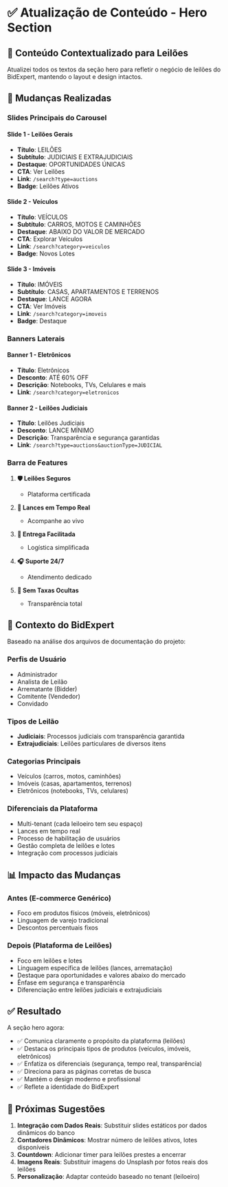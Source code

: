 # ✅ Atualização de Conteúdo - Hero Section

## 📝 Conteúdo Contextualizado para Leilões

Atualizei todos os textos da seção hero para refletir o negócio de leilões do BidExpert, mantendo o layout e design intactos.

## 🎯 Mudanças Realizadas

### **Slides Principais do Carousel**

#### Slide 1 - Leilões Gerais
- **Título**: LEILÕES
- **Subtítulo**: JUDICIAIS E EXTRAJUDICIAIS
- **Destaque**: OPORTUNIDADES ÚNICAS
- **CTA**: Ver Leilões
- **Link**: `/search?type=auctions`
- **Badge**: Leilões Ativos

#### Slide 2 - Veículos
- **Título**: VEÍCULOS
- **Subtítulo**: CARROS, MOTOS E CAMINHÕES
- **Destaque**: ABAIXO DO VALOR DE MERCADO
- **CTA**: Explorar Veículos
- **Link**: `/search?category=veiculos`
- **Badge**: Novos Lotes

#### Slide 3 - Imóveis
- **Título**: IMÓVEIS
- **Subtítulo**: CASAS, APARTAMENTOS E TERRENOS
- **Destaque**: LANCE AGORA
- **CTA**: Ver Imóveis
- **Link**: `/search?category=imoveis`
- **Badge**: Destaque

### **Banners Laterais**

#### Banner 1 - Eletrônicos
- **Título**: Eletrônicos
- **Desconto**: ATÉ 60% OFF
- **Descrição**: Notebooks, TVs, Celulares e mais
- **Link**: `/search?category=eletronicos`

#### Banner 2 - Leilões Judiciais
- **Título**: Leilões Judiciais
- **Desconto**: LANCE MÍNIMO
- **Descrição**: Transparência e segurança garantidas
- **Link**: `/search?type=auctions&auctionType=JUDICIAL`

### **Barra de Features**

1. **🛡️ Leilões Seguros**
   - Plataforma certificada

2. **🔄 Lances em Tempo Real**
   - Acompanhe ao vivo

3. **🚚 Entrega Facilitada**
   - Logística simplificada

4. **🎧 Suporte 24/7**
   - Atendimento dedicado

5. **🎁 Sem Taxas Ocultas**
   - Transparência total

## 🎨 Contexto do BidExpert

Baseado na análise dos arquivos de documentação do projeto:

### **Perfis de Usuário**
- Administrador
- Analista de Leilão
- Arrematante (Bidder)
- Comitente (Vendedor)
- Convidado

### **Tipos de Leilão**
- **Judiciais**: Processos judiciais com transparência garantida
- **Extrajudiciais**: Leilões particulares de diversos itens

### **Categorias Principais**
- Veículos (carros, motos, caminhões)
- Imóveis (casas, apartamentos, terrenos)
- Eletrônicos (notebooks, TVs, celulares)

### **Diferenciais da Plataforma**
- Multi-tenant (cada leiloeiro tem seu espaço)
- Lances em tempo real
- Processo de habilitação de usuários
- Gestão completa de leilões e lotes
- Integração com processos judiciais

## 📊 Impacto das Mudanças

### **Antes (E-commerce Genérico)**
- Foco em produtos físicos (móveis, eletrônicos)
- Linguagem de varejo tradicional
- Descontos percentuais fixos

### **Depois (Plataforma de Leilões)**
- Foco em leilões e lotes
- Linguagem específica de leilões (lances, arrematação)
- Destaque para oportunidades e valores abaixo do mercado
- Ênfase em segurança e transparência
- Diferenciação entre leilões judiciais e extrajudiciais

## ✅ Resultado

A seção hero agora:
- ✅ Comunica claramente o propósito da plataforma (leilões)
- ✅ Destaca os principais tipos de produtos (veículos, imóveis, eletrônicos)
- ✅ Enfatiza os diferenciais (segurança, tempo real, transparência)
- ✅ Direciona para as páginas corretas de busca
- ✅ Mantém o design moderno e profissional
- ✅ Reflete a identidade do BidExpert

## 🔄 Próximas Sugestões

1. **Integração com Dados Reais**: Substituir slides estáticos por dados dinâmicos do banco
2. **Contadores Dinâmicos**: Mostrar número de leilões ativos, lotes disponíveis
3. **Countdown**: Adicionar timer para leilões prestes a encerrar
4. **Imagens Reais**: Substituir imagens do Unsplash por fotos reais dos leilões
5. **Personalização**: Adaptar conteúdo baseado no tenant (leiloeiro)
